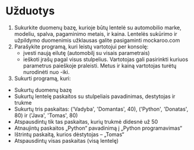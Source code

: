 # Užduotys
1. Sukurkite duomenų bazę, kurioje būtų lentelė su automobilio marke, modeliu, spalva, pagaminimo metais, ir kaina. Lentelės sukūrimo ir užpildymo duomenimis užklausas galite pasigaminti mockaroo.com
2. Parašykite programą, kuri leistų vartotojui per konsolę:
   * įvesti naują eilutę (automobilį su visais parametrais)
   * ieškoti įrašų pagal visus stulpelius. Vartotojas gali pasirinkti kuriuos parametrus paieškoje praleisti. Metus ir kainą vartotojas turėtų nurodinėti nuo -iki.
3. Sukurti programą, kuri:
  * Sukurtų duomenų bazę
   * Sukurtų lentelę paskaitos su stulpeliais pavadinimas, destytojas ir trukme
   * Sukurtų tris paskaitas: ('Vadyba', 'Domantas', 40), ('Python', 'Donatas', 80) ir ('Java', 'Tomas', 80)
   * Atspausdintų tik tas paskaitas, kurių trukmė didesnė už 50
   * Atnaujintų paskaitos „Python“ pavadinimą į „Python programavimas“
   * Ištrintų paskaitą, kurios dėstytojas – „Tomas“
   * Atspausdintų visas paskaitas (visą lentelę)
